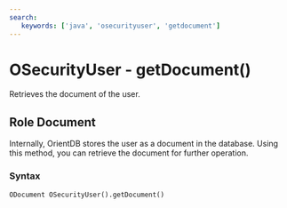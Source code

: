 ```yaml
---
search:
   keywords: ['java', 'osecurityuser', 'getdocument']
---
```


# OSecurityUser - getDocument()

Retrieves the document of the user.

## Role Document

Internally, OrientDB stores the user as a document in the database.  Using this method, you can retrieve the document for further operation.

### Syntax

```
ODocument OSecurityUser().getDocument()
```


